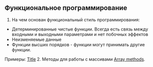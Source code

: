 ## Функциональное программирование

1. На чем основан функциональный стиль программирования:
- Детерминированные чистые функции. Всегда есть связь между входными и выходными параметрами и нет побочных эффектов
- Неизменяемые данные
- Функции высших порядков - функции могут принимать другие функции.

Примеры: [Title](../inherit-demo/readme.md)
2. Методы для работы с массивами [Array methods](./arrays.js).